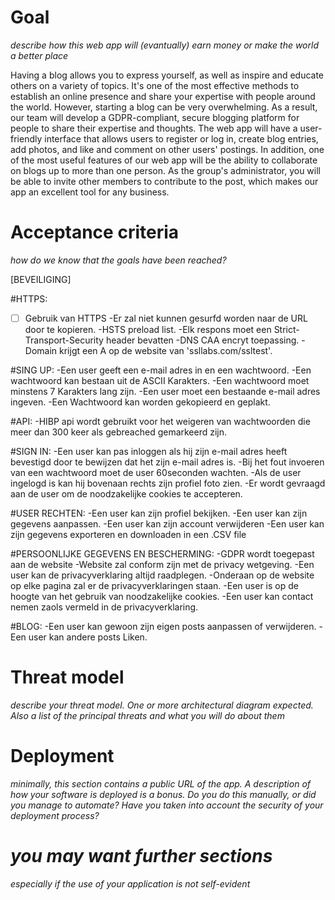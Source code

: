 # Goal
*describe how this web app will (evantually) earn money or make the world a better place*

Having a blog allows you to express yourself, as well as inspire and educate others on a variety of topics. It's one of the most effective methods to establish an online presence and share your expertise with people around the world. However, starting a blog can be very overwhelming. As a result, our team will develop a GDPR-compliant, secure blogging platform for people to share their expertise and thoughts. The web app will have a user-friendly interface that allows users to register or log in, create blog entries, add photos, and like and comment on other users' postings. In addition, one of the most useful features of our web app will be the ability to collaborate on blogs up to more than one person. As the group's administrator, you will be able to invite other members to contribute to the post, which makes our app an excellent tool for any business.

# Acceptance criteria
*how do we know that the goals have been reached?*

[BEVEILIGING]

#HTTPS:
- [ ] Gebruik van HTTPS
-Er zal niet kunnen gesurfd worden naar de URL door te kopieren.
-HSTS preload list.
-Elk respons moet een Strict-Transport-Security header bevatten
-DNS CAA encryt toepassing.
-Domain krijgt een A op de website van 'ssllabs.com/ssltest'.

#SING UP:
-Een user geeft een e-mail adres in en een wachtwoord.
-Een wachtwoord kan bestaan uit de <printable> ASCII Karakters.
-Een wachtwoord moet minstens 7 Karakters lang zijn.
-Een user moet een bestaande e-mail adres ingeven.
-Een Wachtwoord kan worden gekopieerd en geplakt.

 #API:
 -HIBP api wordt gebruikt voor het weigeren van wachtwoorden die meer dan 300 keer als gebreached gemarkeerd zijn.

#SIGN IN:
-Een user kan pas inloggen als hij zijn e-mail adres heeft bevestigd door te bewijzen dat het zijn e-mail adres is.
-Bij het fout invoeren van een wachtwoord moet de user 60seconden wachten.
-Als de user ingelogd is kan hij bovenaan rechts zijn profiel foto zien.
-Er wordt gevraagd aan de user om de noodzakelijke cookies te accepteren.

#USER RECHTEN:
-Een user kan zijn profiel bekijken.
-Een user kan zijn gegevens aanpassen.
-Een user kan zijn account verwijderen
-Een user kan zijn gegevens exporteren en downloaden in een .CSV file

#PERSOONLIJKE GEGEVENS EN BESCHERMING:
-GDPR wordt toegepast aan de website
-Website zal conform zijn met de privacy wetgeving.
-Een user kan de privacyverklaring altijd raadplegen.
-Onderaan op de website op elke pagina zal er de privacyverklaringen staan.
-Een user is op de hoogte van het gebruik van noodzakelijke cookies.
-Een user kan contact nemen zaols vermeld in de privacyverklaring.

#BLOG:
-Een user kan gewoon zijn eigen posts aanpassen of verwijderen.
-Een user kan andere posts Liken.

  
# Threat model
*describe your threat model. One or more architectural diagram expected. Also a list of the principal threats and what you will do about them*
# Deployment
*minimally, this section contains a public URL of the app. A description of how your software is deployed is a bonus. Do you do this manually, or did you manage to automate? Have you taken into account the security of your deployment process?*
# *you may want further sections*
*especially if the use of your application is not self-evident*
